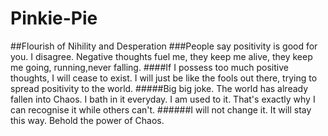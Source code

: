 # Pinkie-Pie
##Flourish of Nihility and Desperation
###People say positivity is good for you. I disagree. Negative thoughts fuel me, they keep me alive, they keep me going, running,never falling.
####If I possess too much positive thoughts, I will cease to exist. I will just be like the fools out there, trying to spread positivity to the world.
#####Big big joke. The world has already fallen into Chaos. I bath in it everyday. I am used to it. That's exactly why I can recognise it while others can't.
######I will not change it. It will stay this way. Behold the power of Chaos.
